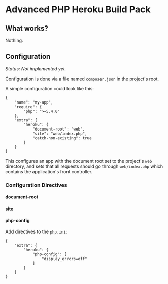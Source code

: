 # Advanced PHP Heroku Build Pack

## What works?

Nothing.

## Configuration

_Status: Not implemented yet._

Configuration is done via a file named `composer.json` in the project's
root.

A simple configuration could look like this:

    {
        "name": "my-app",
        "require": {
            "php": ">=5.4.0"
        },
        "extra": {
            "heroku": {
                "document-root": "web",
                "site": "web/index.php",
                "catch-non-existing": true
            }
        }
    }

This configures an app with the document root set to the project's `web`
directory, and sets that all requests should go through `web/index.php`
which contains the application's front controller.

### Configuration Directives

#### document-root

#### site

#### php-config

Add directives to the `php.ini`:

    {
        "extra": {
            "heroku": {
                "php-config": [
                    "display_errors=off"
                ]
            }
        }
    }
